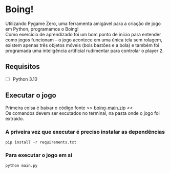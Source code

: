 # Boing!
Utilizando Pygame Zero, uma ferramenta amigável para a criação de
jogo em Python, programamos o Boing! \
Como exercício de aprendizado foi um bom ponto de início para entender
como jogos funcionam – o jogo acontece em uma única tela
sem rolagem, existem apenas três objetos móveis (bois bastões e a bola)
e também foi programada uma inteligência artificial rudimentar para
controlar o player 2.

## Requisitos
- [ ] Python 3.10

## Executar o jogo
Primeira coisa é baixar o código fonte >> [boing-main.zip](https://gitlab.com/study-camp/code-the-classics/boing/-/archive/main/boing-main.zip) <<
\
Os comandos devem ser excutados no terminal, na pasta onde o jogo foi extraído.
### A priveira vez que executar é preciso instalar as dependências
```
pip install -r requirements.txt
```
### Para executar o jogo em si 
```
python main.py
```